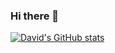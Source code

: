 ### Hi there 👋

[![David's GitHub stats](https://github-readme-stats.vercel.app/api?username=dhaven&count_private=true)](https://github.com/anuraghazra/github-readme-stats)

<!--
**dhaven/dhaven** is a ✨ _special_ ✨ repository because its `README.md` (this file) appears on your GitHub profile.

Here are some ideas to get you started:

- 🔭 I’m currently working on ...
- 🌱 I’m currently learning ...
- 👯 I’m looking to collaborate on ...
- 🤔 I’m looking for help with ...
- 💬 Ask me about ...
- 📫 How to reach me: ...
- 😄 Pronouns: ...
- ⚡ Fun fact: ...
-->
